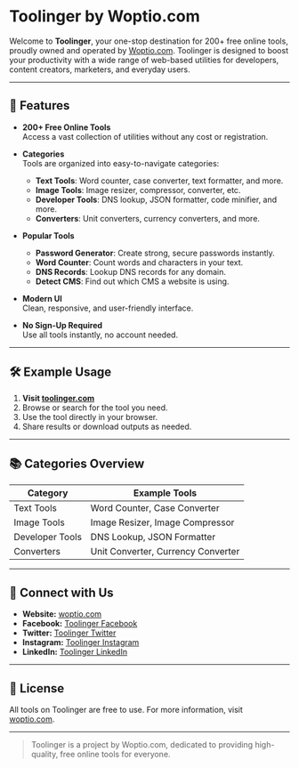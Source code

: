 
# Toolinger by Woptio.com

Welcome to **Toolinger**, your one-stop destination for 200+ free online tools, proudly owned and operated by [Woptio.com](https://woptio.com). Toolinger is designed to boost your productivity with a wide range of web-based utilities for developers, content creators, marketers, and everyday users.

---

## 🚀 Features

- **200+ Free Online Tools**  
  Access a vast collection of utilities without any cost or registration.

- **Categories**  
  Tools are organized into easy-to-navigate categories:
  - **Text Tools**: Word counter, case converter, text formatter, and more.
  - **Image Tools**: Image resizer, compressor, converter, etc.
  - **Developer Tools**: DNS lookup, JSON formatter, code minifier, and more.
  - **Converters**: Unit converters, currency converters, and more.

- **Popular Tools**
  - **Password Generator**: Create strong, secure passwords instantly.
  - **Word Counter**: Count words and characters in your text.
  - **DNS Records**: Lookup DNS records for any domain.
  - **Detect CMS**: Find out which CMS a website is using.

- **Modern UI**  
  Clean, responsive, and user-friendly interface.

- **No Sign-Up Required**  
  Use all tools instantly, no account needed.

---

## 🛠 Example Usage

1. **Visit [toolinger.com](https://toolinger.com)**
2. Browse or search for the tool you need.
3. Use the tool directly in your browser.
4. Share results or download outputs as needed.

---

## 📚 Categories Overview

| Category         | Example Tools                        |
|------------------|-------------------------------------|
| Text Tools       | Word Counter, Case Converter         |
| Image Tools      | Image Resizer, Image Compressor      |
| Developer Tools  | DNS Lookup, JSON Formatter           |
| Converters       | Unit Converter, Currency Converter   |

---

## 🤝 Connect with Us

- **Website:** [woptio.com](https://woptio.com)
- **Facebook:** [Toolinger Facebook](#)
- **Twitter:** [Toolinger Twitter](#)
- **Instagram:** [Toolinger Instagram](#)
- **LinkedIn:** [Toolinger LinkedIn](#)

---

## 📄 License

All tools on Toolinger are free to use. For more information, visit [woptio.com](https://woptio.com).

---

> Toolinger is a project by Woptio.com, dedicated to providing high-quality, free online tools for everyone.
